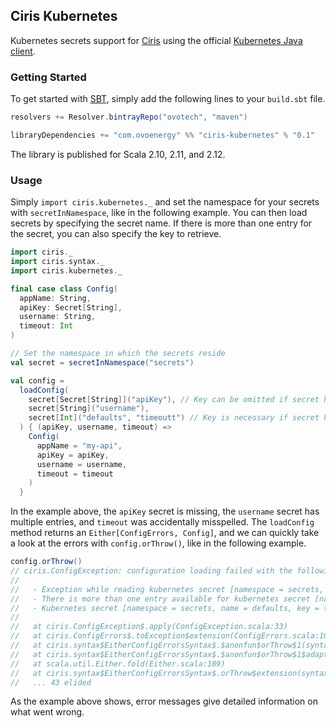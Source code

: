 ## Ciris Kubernetes
Kubernetes secrets support for [Ciris][ciris] using the official [Kubernetes Java client][kubernetes-java-client].

### Getting Started
To get started with [SBT][sbt], simply add the following lines to your `build.sbt` file.

```scala
resolvers += Resolver.bintrayRepo("ovotech", "maven")

libraryDependencies += "com.ovoenergy" %% "ciris-kubernetes" % "0.1"
```

The library is published for Scala 2.10, 2.11, and 2.12.

### Usage
Simply `import ciris.kubernetes._` and set the namespace for your secrets with `secretInNamespace`, like in the following example. You can then load secrets by specifying the secret name. If there is more than one entry for the secret, you can also specify the key to retrieve.

```scala
import ciris._
import ciris.syntax._
import ciris.kubernetes._

final case class Config(
  appName: String,
  apiKey: Secret[String],
  username: String,
  timeout: Int
)

// Set the namespace in which the secrets reside
val secret = secretInNamespace("secrets")

val config =
  loadConfig(
    secret[Secret[String]]("apiKey"), // Key can be omitted if secret has only one entry
    secret[String]("username"),
    secret[Int]("defaults", "timeoutt") // Key is necessary if secret has multiple entries
  ) { (apiKey, username, timeout) =>
    Config(
      appName = "my-api",
      apiKey = apiKey,
      username = username,
      timeout = timeout
    )
  }
```

In the example above, the `apiKey` secret is missing, the `username` secret has multiple entries, and `timeout` was accidentally misspelled. The `loadConfig` method returns an `Either[ConfigErrors, Config]`, and we can quickly take a look at the errors with `config.orThrow()`, like in the following example.

```scala
config.orThrow()
// ciris.ConfigException: configuration loading failed with the following errors.
//
//   - Exception while reading kubernetes secret [namespace = secrets, name = apiKey]: io.kubernetes.client.ApiException: Not Found.
//   - There is more than one entry available for kubernetes secret [namespace = secrets, name = username], please specify which key to use; available keys are: admin, user.
//   - Kubernetes secret [namespace = secrets, name = defaults, key = timeoutt] exists but there is no entry with key [timeoutt]; available keys are: port, timeout.
//
//   at ciris.ConfigException$.apply(ConfigException.scala:33)
//   at ciris.ConfigErrors$.toException$extension(ConfigErrors.scala:109)
//   at ciris.syntax$EitherConfigErrorsSyntax$.$anonfun$orThrow$1(syntax.scala:22)
//   at ciris.syntax$EitherConfigErrorsSyntax$.$anonfun$orThrow$1$adapted(syntax.scala:22)
//   at scala.util.Either.fold(Either.scala:189)
//   at ciris.syntax$EitherConfigErrorsSyntax$.orThrow$extension(syntax.scala:23)
//   ... 43 elided
```

As the example above shows, error messages give detailed information on what went wrong.

[ciris]: https://cir.is
[sbt]: https://www.scala-sbt.org
[kubernetes-java-client]: https://github.com/kubernetes-client/java
